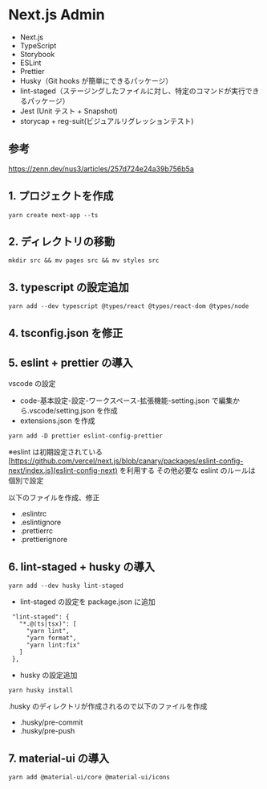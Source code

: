 # Next.js Admin

- Next.js
- TypeScript
- Storybook
- ESLint
- Prettier
- Husky（Git hooks が簡単にできるパッケージ）
- lint-staged（ステージングしたファイルに対し、特定のコマンドが実行できるパッケージ）
- Jest (Unit テスト + Snapshot)
- storycap + reg-suit(ビジュアルリグレッションテスト)

## 参考

<https://zenn.dev/nus3/articles/257d724e24a39b756b5a>

## 1. プロジェクトを作成

```:bash
yarn create next-app --ts
```

## 2. ディレクトリの移動

```:bash
mkdir src && mv pages src && mv styles src
```

## 3. typescript の設定追加

```:bash
yarn add --dev typescript @types/react @types/react-dom @types/node
```

## 4. tsconfig.json を修正

## 5. eslint + prettier の導入

vscode の設定

- code-基本設定-設定-ワークスペース-拡張機能-setting.json で編集から.vscode/setting.json を作成
- extensions.json を作成

```:bash
yarn add -D prettier eslint-config-prettier
```

※eslint は初期設定されている [https://github.com/vercel/next.js/blob/canary/packages/eslint-config-next/index.js](eslint-config-next) を利用する
その他必要な eslint のルールは個別で設定

以下のファイルを作成、修正

- .eslintrc
- .eslintignore
- .prettierrc
- .prettierignore

## 6. lint-staged + husky の導入

```:bash
yarn add --dev husky lint-staged
```

- lint-staged の設定を package.json に追加

```:json
 "lint-staged": {
   "*.@(ts|tsx)": [
     "yarn lint",
     "yarn format",
     "yarn lint:fix"
   ]
 },
```

- husky の設定追加

```:bash
yarn husky install
```

.husky のディレクトリが作成されるので以下のファイルを作成

- .husky/pre-commit
- .husky/pre-push

## 7. material-ui の導入

```:bash
yarn add @material-ui/core @material-ui/icons
```
